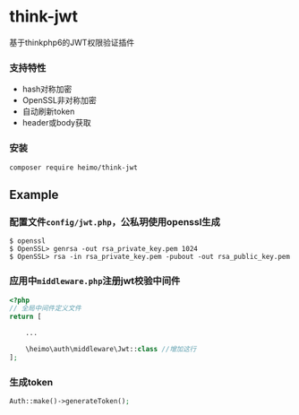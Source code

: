 # think-jwt
基于thinkphp6的JWT权限验证插件

### 支持特性
- hash对称加密
- OpenSSL非对称加密
- 自动刷新token
- header或body获取

### 安装

```shell
composer require heimo/think-jwt
```

## Example

### 配置文件`config/jwt.php`，公私玥使用openssl生成

```shell
$ openssl
$ OpenSSL> genrsa -out rsa_private_key.pem 1024
$ OpenSSL> rsa -in rsa_private_key.pem -pubout -out rsa_public_key.pem
```

### 应用中`middleware.php`注册jwt校验中间件

```php
<?php
// 全局中间件定义文件
return [

    ...

    \heimo\auth\middleware\Jwt::class //增加这行
];
```

### 生成token

```php
Auth::make()->generateToken();
```